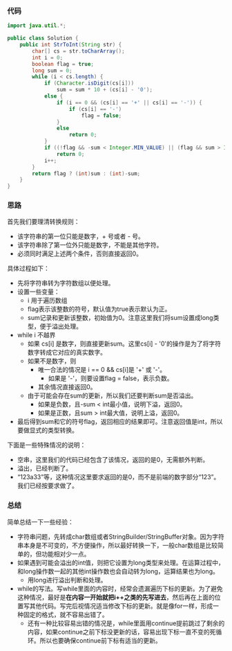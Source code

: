 ### 代码

``` java
import java.util.*;

public class Solution {
    public int StrToInt(String str) {
        char[] cs = str.toCharArray();
        int i = 0;
        boolean flag = true;
        long sum = 0;
        while (i < cs.length) {
            if (Character.isDigit(cs[i]))
                sum = sum * 10 + (cs[i] - '0');
            else {
                if (i == 0 && (cs[i] == '+' || cs[i] == '-')) {
                    if (cs[i] == '-')
                        flag = false;
                }
                else 
                    return 0;   
            }
            if ((!flag && -sum < Integer.MIN_VALUE) || (flag && sum > Integer.MAX_VALUE))
                return 0;
            i++;
        }
        return flag ? (int)sum : (int)-sum;
    }
}
```



### 思路

首先我们要理清转换规则：

* 该字符串的第一位只能是数字，+ 号或者 - 号。
* 该字符串除了第一位外只能是数字，不能是其他字符。
* 必须同时满足上述两个条件，否则直接返回0。

具体过程如下：

* 先将字符串转为字符数组以便处理。
* 设置一些变量：
  * i 用于遍历数组
  * flag表示该整数的符号，默认值为true表示默认为正。
  * sum记录和更新该整数，初始值为0。注意这里我们将sum设置成long类型，便于溢出处理。
* while i 不越界
  * 如果 cs[i] 是数字，则直接更新sum。这里cs[i] - '0'的操作是为了将字符数字转成它对应的真实数字。
  * 如果不是数字，则
    * 唯一合法的情况是 i == 0 && cs[i]是 '+' 或 '-'。
      * 如果是 '-'，则要设置flag = false，表示负数。
    * 其余情况直接返回0。
  * 由于可能会存在sum的更新，所以我们还要判断sum是否溢出。
    * 如果是负数，且-sum < int最小值，说明下溢，返回0。
    * 如果是正数，且sum > int最大值，说明上溢，返回0。
* 最后得到sum和它的符号flag，返回相应的结果即可。注意返回值是int，所以要做显式的类型转换。

下面是一些特殊情况的说明：

* 空串，这里我们的代码已经包含了该情况，返回的是0，无需额外判断。
* 溢出，已经判断了。
* “123a33”等，这种情况这里要求返回的是0，而不是前端的数字部分“123”。我们已经按要求做了。



### 总结

简单总结一下一些经验：

* 字符串问题，先转成char数组或者StringBuilder/StringBuffer对象。因为字符串本身是不可变的，不方便操作，所以最好转换一下，一般char数组是比较简单的，但功能相对少一点。
* 如果遇到可能会溢出的int值，则把它设置为long类型来处理。在运算过程中，和long操作数一起的其他int操作数也会自动转为long，运算结果也为long。
  * 用long进行溢出判断和处理。
* while的写法。写while里面的内容时，经常会遗漏遍历下标的更新。为了避免这种情况，最好是**在内容一开始就把i++之类的先写进去**，然后再在上面的位置写其他代码。写完后视情况适当修改下标的更新。就是像for一样，形成一种固定的格式，就不容易出错了。
  * 还有一种比较容易出错的情况是，while里面用continue提前跳过了剩余的内容，如果continue之前下标没更新的话，容易出现下标一直不变的死循环。所以也要确保continue前下标有适当的更新。